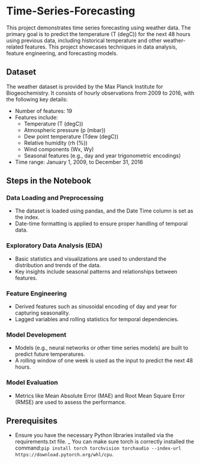# Time-Series-Forecasting
This project demonstrates time series forecasting using weather data. The primary goal is to predict the temperature (T (degC)) for the next 48 hours using previous data, including historical temperature and other weather-related features. This project showcases techniques in data analysis, feature engineering, and forecasting models.

## Dataset
The weather dataset is provided by the Max Planck Institute for Biogeochemistry. It consists of hourly observations from 2009 to 2016, with the following key details:
- Number of features: 19
- Features include:
  - Temperature (T (degC))
  - Atmospheric pressure (p (mbar))
  - Dew point temperature (Tdew (degC))
  - Relative humidity (rh (%))
  - Wind components (Wx, Wy)
  - Seasonal features (e.g., day and year trigonometric encodings)
- Time range: January 1, 2009, to December 31, 2016

## Steps in the Notebook
### Data Loading and Preprocessing
- The dataset is loaded using pandas, and the Date Time column is set as the index.
- Date-time formatting is applied to ensure proper handling of temporal data.

### Exploratory Data Analysis (EDA)
- Basic statistics and visualizations are used to understand the distribution and trends of the data.
- Key insights include seasonal patterns and relationships between features.
  
### Feature Engineering
- Derived features such as sinusoidal encoding of day and year for capturing seasonality.
- Lagged variables and rolling statistics for temporal dependencies.

### Model Development
- Models (e.g., neural networks or other time series models) are built to predict future temperatures.
- A rolling window of one week is used as the input to predict the next 48 hours.

### Model Evaluation
- Metrics like Mean Absolute Error (MAE) and Root Mean Square Error (RMSE) are used to assess the performance.

## Prerequisites
- Ensure you have the necessary Python libraries installed via the requirements.txt file.
_ You can make sure torch is correctly installed the command:`pip install torch torchvision torchaudio --index-url https://download.pytorch.org/whl/cpu`.



